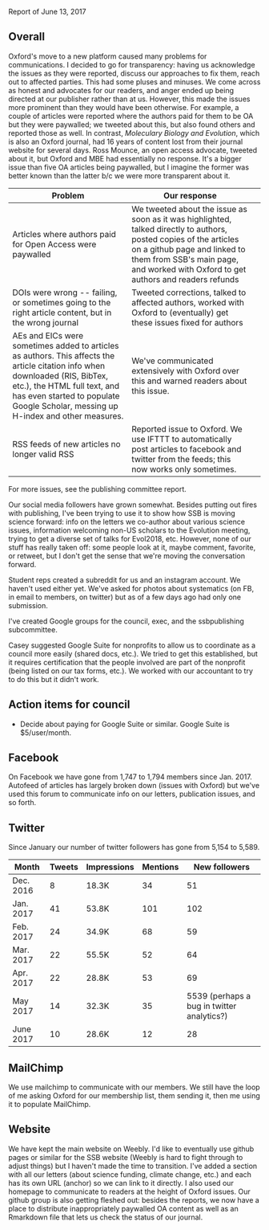 Report of June 13, 2017

## Overall

Oxford's move to a new platform caused many problems for communications. I decided to go for transparency: having us acknowledge the issues as they were reported, discuss our approaches to fix them, reach out to affected parties. This had some pluses and minuses. We come across as honest and advocates for our readers, and anger ended up being directed at our publisher rather than at us. However, this made the issues more prominent than they would have been otherwise. For example, a couple of articles were reported where the authors paid for them to be OA but they were paywalled; we tweeted about this, but also found others and reported those as well. In contrast, *Moleculary Biology and Evolution*, which is also an Oxford journal, had 16 years of content lost from their journal website for several days. Ross Mounce, an open access advocate, tweeted about it, but Oxford and MBE had essentially no response. It's a bigger issue than five OA articles being paywalled, but I imagine the former was better known than the latter b/c we were more transparent about it.

|                                                                                                                      Problem                                                                                                                      |                                                                                                              Our response                                                                                                               |     |
| ------------------------------------------------------------------------------------------------------------------------------------------------------------------------------------------------------------------------------------------------- | --------------------------------------------------------------------------------------------------------------------------------------------------------------------------------------------------------------------------------------- | --- |
| Articles where authors paid for Open Access were paywalled                                                                                                                                                                                        | We tweeted about the issue as soon as it was highlighted, talked directly to authors, posted copies of the articles on a github page and linked to them from SSB's main page, and worked with Oxford to get authors and readers refunds |     |
| DOIs were wrong -- failing, or sometimes going to the right article content, but in the wrong journal                                                                                                                                             | Tweeted corrections, talked to affected authors, worked with Oxford to (eventually) get these issues fixed for authors                                                                                                                  |     |
| AEs and EICs were sometimes added to articles as authors. This affects the article citation info when downloaded (RIS, BibTex, etc.), the HTML full text, and has even started to populate Google Scholar, messing up H-index and other measures. | We've communicated extensively with Oxford over this and warned readers about this issue.                                                                                                                                               |     |
| RSS feeds of new articles no longer valid RSS                                                                                                                                                                                                     | Reported issue to Oxford. We use IFTTT to automatically post articles to facebook and twitter from the feeds; this now works only sometimes.                                                                                            |     |

For more issues, see the publishing committee report.

Our social media followers have grown somewhat. Besides putting out fires with publishing, I've been trying to use it to show how SSB is moving science forward: info on the letters we co-author about various science issues, information welcoming non-US scholars to the Evolution meeting, trying to get a diverse set of talks for Evol2018, etc. However, none of our stuff has really taken off: some people look at it, maybe comment, favorite, or retweet, but I don't get the sense that we're moving the conversation forward.

Student reps created a subreddit for us and an instagram account. We haven't used either yet. We've asked for photos about systematics (on FB, in email to members, on twitter) but as of a few days ago had only one submission.

I've created Google groups for the council, exec, and the ssbpublishing subcommittee.

Casey suggested Google Suite for nonprofits to allow us to coordinate as a council more easily (shared docs, etc.). We tried to get this established, but it requires certification that the people involved are part of the nonprofit (being listed on our tax forms, etc.). We worked with our accountant to try to do this but it didn't work.

## Action items for council
*  Decide about paying for Google Suite or similar. Google Suite is $5/user/month.

## Facebook

On Facebook we have gone from 1,747 to 1,794 members since Jan. 2017. Autofeed of articles has largely broken down (issues with Oxford) but we've used this forum to communicate info on our letters, publication issues, and so forth.

## Twitter

Since January our number of twitter followers has gone from 5,154 to 5,589.

|   Month   | Tweets | Impressions | Mentions |               New followers                |
| --------- | ------ | ----------- | -------- | ------------------------------------------ |
| Dec. 2016 | 8      | 18.3K       | 34       | 51                                         |
| Jan. 2017 | 41     | 53.8K       | 101      | 102                                        |
| Feb. 2017 | 24     | 34.9K       | 68       | 59                                         |
| Mar. 2017 | 22     | 55.5K       | 52       | 64                                         |
| Apr. 2017 | 22     | 28.8K       | 53       | 69                                         |
| May 2017  | 14     | 32.3K       | 35       | 5539 (perhaps a bug in twitter analytics?) |
| June 2017 | 10     | 28.6K       | 12       | 28                                         |


## MailChimp

We use mailchimp to communicate with our members. We still have the loop of me asking Oxford for our membership list, them sending it, then me using it to populate MailChimp.

## Website

We have kept the main website on Weebly. I'd like to eventually use github pages or similar for the SSB website (Weebly is hard to fight through to adjust things) but I haven't made the time to transition. I've added a section with all our letters (about science funding, climate change, etc.) and each has its own URL (anchor) so we can link to it directly. I also used our homepage to communicate to readers at the height of Oxford issues. Our github group is also getting fleshed out: besides the reports, we now have a place to distribute inappropriately paywalled OA content as well as an Rmarkdown file that lets us check the status of our journal.
